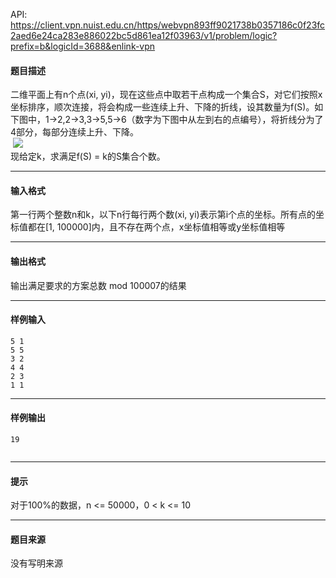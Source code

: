 API: https://client.vpn.nuist.edu.cn/https/webvpn893ff9021738b0357186c0f23fc2aed6e24ca283e886022bc5d861ea12f03963/v1/problem/logic?prefix=b&logicId=3688&enlink-vpn

#### 题目描述

二维平面上有n个点(xi, yi)，现在这些点中取若干点构成一个集合S，对它们按照x坐标排序，顺次连接，将会构成一些连续上升、下降的折线，设其数量为f(S)。如下图中，1->2,2->3,3->5,5->6（数字为下图中从左到右的点编号），将折线分为了4部分，每部分连续上升、下降。  
 ![](../file/3688_0.jpg)  
现给定k，求满足f(S) = k的S集合个数。

---

#### 输入格式

第一行两个整数n和k，以下n行每行两个数(xi, yi)表示第i个点的坐标。所有点的坐标值都在\[1, 100000\]内，且不存在两个点，x坐标值相等或y坐标值相等

---

#### 输出格式

输出满足要求的方案总数 mod 100007的结果

---

#### 样例输入
```
5 1
5 5
3 2
4 4
2 3
1 1

```

---

#### 样例输出
```
19


```

---

#### 提示

对于100%的数据，n <= 50000，0 < k <= 10  

---

#### 题目来源

没有写明来源